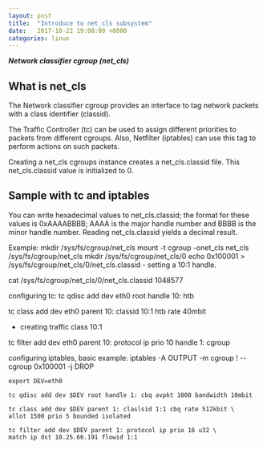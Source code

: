```yaml
---
layout: post
title:  "Introduce to net_cls subsystem"
date:   2017-10-22 19:00:00 +0800
categories: linux
---
```

***Network classifier cgroup (net_cls)***





## What is net_cls

The Network classifier cgroup provides an interface to
tag network packets with a class identifier (classid).

The Traffic Controller (tc) can be used to assign
different priorities to packets from different cgroups.
Also, Netfilter (iptables) can use this tag to perform
actions on such packets.

Creating a net_cls cgroups instance creates a net_cls.classid file.
This net_cls.classid value is initialized to 0.


## Sample with tc and iptables

You can write hexadecimal values to net_cls.classid; the format for these
values is 0xAAAABBBB; AAAA is the major handle number and BBBB
is the minor handle number.
Reading net_cls.classid yields a decimal result.

Example:
mkdir /sys/fs/cgroup/net_cls
mount -t cgroup -onet_cls net_cls /sys/fs/cgroup/net_cls
mkdir /sys/fs/cgroup/net_cls/0
echo 0x100001 >  /sys/fs/cgroup/net_cls/0/net_cls.classid
	- setting a 10:1 handle.

cat /sys/fs/cgroup/net_cls/0/net_cls.classid
1048577

configuring tc:
tc qdisc add dev eth0 root handle 10: htb

tc class add dev eth0 parent 10: classid 10:1 htb rate 40mbit
 - creating traffic class 10:1

tc filter add dev eth0 parent 10: protocol ip prio 10 handle 1: cgroup

configuring iptables, basic example:
iptables -A OUTPUT -m cgroup ! --cgroup 0x100001 -j DROP

```
export DEV=eth0

tc qdisc add dev $DEV root handle 1: cbq avpkt 1000 bandwidth 10mbit 

tc class add dev $DEV parent 1: claslsid 1:1 cbq rate 512kbit \
allot 1500 prio 5 bounded isolated 

tc filter add dev $DEV parent 1: protocol ip prio 16 u32 \
match ip dst 10.25.66.191 flowid 1:1
```